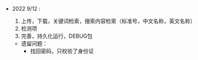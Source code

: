 - 2022 9/12 :
    1. 上传，下载，关键词检索，搜索内容检索（标准号，中文名称，英文名称）
    2. 检测项
    3. 完善，持久化运行，DEBUG包

    - 遗留问题：
        - 找回密码，只校验了身份证